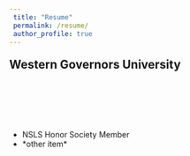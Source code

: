 ```yaml
---
 title: "Resume"
 permalink: /resume/
 author_profile: true
---
```


<head>
    <title>Education</title>
</head>
<body>

<p style="font-size:150%; font-weight:bold;">Western Governors University</p>
<br>
<p style="font-size:80%; font-style:italic; color:#FFFFFF; opacity:0.7;">December 2020 - July 2024.</p>
<br>
<ul>
    <li>NSLS Honor Society Member</li>
    <li>*other item*</li>
</ul>

</body>